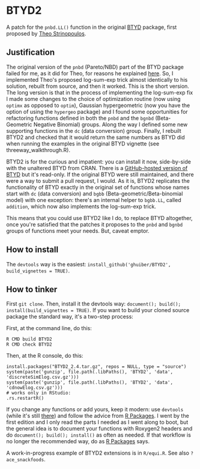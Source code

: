 # BTYD2

A patch for the `pnbd.LL()` function in the original [BTYD](http://cran.r-project.org/web/packages/BTYD/index.html) package, first proposed by [Theo Strinopoulos](https://github.com/theofilos). 

## Justification

The original version of the `pnbd` (Pareto/NBD) part of the BTYD package failed for me, as it did for Theo, for reasons he explained [here](https://github.com/theofilos/BTYD). So, I implemented Theo's proposed log-sum-exp trick almost identically to his solution, rebuilt from source, and then it worked. This is the short version. The long version is that in the process of implementing the log-sum-exp fix I made some changes to the choice of optimization routine (now using `optimx` as opposed to `optim`), Gaussian hypergeometric (now you have the option of using the `hypergeo` package) and I found some opportunities for refactoring functions defined in both the `pnbd` and the `bgnbd` (Beta-Geometric Negative Binomial) groups. Along the way I defined some new supporting functions in the `dc` (data conversion) group. Finally, I rebuilt BTYD2 and checked that it would return the same numbers as BTYD did when running the examples in the original BTYD vignette (see threeway_walkthrough.R).

BTYD2 is for the curious and impatient: you can install it now, side-by-side with the unaltered BTYD from CRAN. There is a [GitHub-hosted version of BTYD](https://github.com/cran/BTYD) but it's read-only. If the original BTYD were still maintained, and there were a way to submit a pull request, I would. As it is, BTYD2 replicates the functionality of BTYD exactly in the original set of functions whose names start with `dc` (data conversion) and `bgbb` (Beta-geometric/Beta-binomial model) with one exception: there's an internal helper to `bgbb.LL`, called `addition`, which now also implements the log-sum-exp trick. 

This means that you could use BTYD2 like I do, to replace BTYD altogether, once you're satisfied that the patches it proposes 
to the `pnbd` and `bgnbd` groups of functions meet your needs. But, caveat emptor.

## How to install

The `devtools` way is the easiest: `install_github('ghuiber/BTYD2', build_vignettes = TRUE)`. 

## How to tinker

First `git clone`. Then, install it the devtools way: `document(); build(); install(build_vignettes = TRUE)`. If you want to build your cloned source package the standard way, it's a two-step process:

First, at the command line, do this:

```
R CMD build BTYD2
R CMD check BTYD2
```

Then, at the R console, do this:

```
install.packages("BTYD2_2.4.tar.gz", repos = NULL, type = "source")
system(paste('gunzip', file.path(.libPaths(), 'BTYD2', 'data', 'discreteSimElog.csv.gz')))
system(paste('gunzip', file.path(.libPaths(), 'BTYD2', 'data', 'cdnowElog.csv.gz')))
# works only in RStudio:
.rs.restartR()
```

If you change any functions or add yours, keep it modern: use `devtools` (while it's still [there](https://www.tidyverse.org/blog/2018/10/devtools-2-0-0/#conscious-uncoupling)) and follow the advice from [R Packages](https://r-pkgs.org). I went by the first edition and I only read the parts I needed as I went along to boot, but the general idea is to document your functions with Roxygen2 headers and do `document(); build(); install()` as often as needed. If that workflow is no longer the recommended way, do as [R Packages](https://r-pkgs.org) says. 

A work-in-progress example of BTYD2 extensions is in `R/equi.R`. See also `?ace_snackfoods`. 
